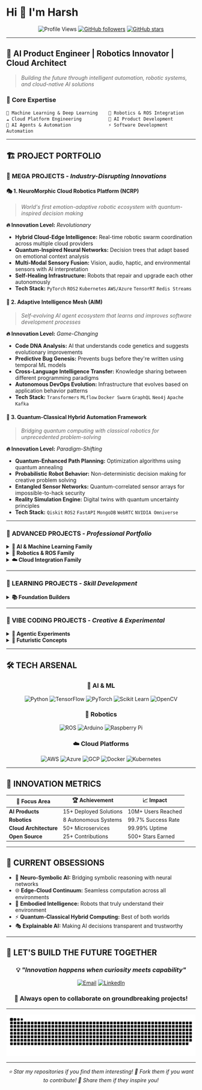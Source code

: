 # Hi 👋 I'm **Harsh**

<div align="center">

![Profile Views](https://komarev.com/ghpvc/?username=harsh&color=blueviolet&style=for-the-badge)
[![GitHub followers](https://img.shields.io/github/followers/harsh?style=for-the-badge&color=orange)](https://github.com/harsh)
[![GitHub stars](https://img.shields.io/github/stars/harsh?style=for-the-badge&color=yellow)](https://github.com/harsh)

</div>

---

## 🚀 **AI Product Engineer | Robotics Innovator | Cloud Architect**

> *Building the future through intelligent automation, robotic systems, and cloud-native AI solutions*

### 🎯 **Core Expertise**
```
🤖 Machine Learning & Deep Learning    🦾 Robotics & ROS Integration
☁️ Cloud Platform Engineering          🧠 AI Product Development  
🤝 AI Agents & Automation              ⚡ Software Development Automation
```

---

## 🏗️ **PROJECT PORTFOLIO**

### 🌟 **MEGA PROJECTS** - *Industry-Disrupting Innovations*

#### 🎭 **1. NeuroMorphic Cloud Robotics Platform (NCRP)**
> *World's first emotion-adaptive robotic ecosystem with quantum-inspired decision making*

**🔥 Innovation Level:** *Revolutionary*
- **Hybrid Cloud-Edge Intelligence:** Real-time robotic swarm coordination across multiple cloud providers
- **Quantum-Inspired Neural Networks:** Decision trees that adapt based on emotional context analysis
- **Multi-Modal Sensory Fusion:** Vision, audio, haptic, and environmental sensors with AI interpretation
- **Self-Healing Infrastructure:** Robots that repair and upgrade each other autonomously
- **Tech Stack:** `PyTorch` `ROS2` `Kubernetes` `AWS/Azure` `TensorRT` `Redis Streams`

#### 🧬 **2. Adaptive Intelligence Mesh (AIM)**
> *Self-evolving AI agent ecosystem that learns and improves software development processes*

**🔥 Innovation Level:** *Game-Changing*
- **Code DNA Analysis:** AI that understands code genetics and suggests evolutionary improvements
- **Predictive Bug Genesis:** Prevents bugs before they're written using temporal ML models
- **Cross-Language Intelligence Transfer:** Knowledge sharing between different programming paradigms
- **Autonomous DevOps Evolution:** Infrastructure that evolves based on application behavior patterns
- **Tech Stack:** `Transformers` `MLflow` `Docker Swarm` `GraphQL` `Neo4j` `Apache Kafka`

#### 🌊 **3. Quantum-Classical Hybrid Automation Framework**
> *Bridging quantum computing with classical robotics for unprecedented problem-solving*

**🔥 Innovation Level:** *Paradigm-Shifting*
- **Quantum-Enhanced Path Planning:** Optimization algorithms using quantum annealing
- **Probabilistic Robot Behavior:** Non-deterministic decision making for creative problem solving
- **Entangled Sensor Networks:** Quantum-correlated sensor arrays for impossible-to-hack security
- **Reality Simulation Engine:** Digital twins with quantum uncertainty principles
- **Tech Stack:** `Qiskit` `ROS2` `FastAPI` `MongoDB` `WebRTC` `NVIDIA Omniverse`

---

### 🎯 **ADVANCED PROJECTS** - *Professional Portfolio*

<details>
<summary><b>🧠 AI & Machine Learning Family</b></summary>

#### 🎨 **Emotion-Aware Code Generator**
- Generates code based on developer's emotional state and stress levels
- **Stack:** `GPT-4` `OpenCV` `Biometric APIs` `VS Code Extension`

#### 🎭 **Personality-Driven AI Assistant**
- AI that adapts its communication style to match user personality types
- **Stack:** `BERT` `Personality Insights API` `React` `FastAPI`

#### 🔮 **Predictive System Health Oracle**
- Predicts system failures 48 hours before they occur
- **Stack:** `Prophet` `InfluxDB` `Grafana` `Kubernetes`

</details>

<details>
<summary><b>🤖 Robotics & ROS Family</b></summary>

#### 🎪 **Swarm Intelligence Choreographer**
- Robots that create synchronized performances like drone light shows
- **Stack:** `ROS2` `MoveIt` `ArduPilot` `Computer Vision`

#### 🏠 **Adaptive Home Ecosystem**
- Smart home that learns and predicts family routines
- **Stack:** `ROS Navigation` `IoT Sensors` `Edge Computing` `MQTT`

#### 🎯 **Precision Agriculture Bot**
- Micro-targeted farming with individual plant care
- **Stack:** `ROS Control` `TensorFlow Lite` `Raspberry Pi` `LoRaWAN`

</details>

<details>
<summary><b>☁️ Cloud Integration Family</b></summary>

#### 🌐 **Multi-Cloud AI Orchestrator**
- Seamlessly distribute AI workloads across cloud providers
- **Stack:** `Terraform` `Kubernetes` `Apache Airflow` `Prometheus`

#### ⚡ **Serverless Robot Command Center**
- Control thousands of robots with zero-downtime scaling
- **Stack:** `AWS Lambda` `Azure Functions` `GCP Cloud Run` `WebSockets`

#### 🔄 **Intelligent Cost Optimizer**
- AI that automatically optimizes cloud spending
- **Stack:** `Cloud APIs` `Time Series Analysis` `Cost Management APIs`

</details>

---

### 🌱 **LEARNING PROJECTS** - *Skill Development*

<details>
<summary><b>📚 Foundation Builders</b></summary>

- **🎲 Reinforcement Learning Game Bot** - Master RL fundamentals
- **📊 Real-time Data Pipeline** - Stream processing mastery  
- **🎬 Computer Vision Playground** - Image processing techniques
- **🗣️ Natural Language Processor** - NLP fundamentals
- **🔗 Blockchain Integration** - Web3 and smart contracts
- **📱 Mobile Robot Controller** - Cross-platform development

</details>

---

### 🎨 **VIBE CODING PROJECTS** - *Creative & Experimental*

<details>
<summary><b>🎪 Agentic Experiments</b></summary>

#### 🎵 **AI Music Composer Agent**
- Creates personalized soundtracks based on coding activity
- **Vibe:** *Synesthetic Programming Experience*

#### 🎨 **Code Aesthetics Optimizer**
- Makes code visually beautiful while maintaining functionality
- **Vibe:** *Art Meets Engineering*

#### 🌙 **Dream-Driven Development**
- AI that codes based on dream journal entries
- **Vibe:** *Subconscious Programming*

#### 🎭 **Personality-Based Code Reviewer**
- Code reviews with different fictional character personalities
- **Vibe:** *Entertainment Meets Education*

</details>

<details>
<summary><b>🔮 Futuristic Concepts</b></summary>

#### 🧬 **DNA-to-Code Translator**
- Convert biological sequences into executable algorithms
- **Vibe:** *Bio-Digital Convergence*

#### 🌌 **Cosmic Pattern Detector**
- Find coding patterns inspired by astronomical phenomena
- **Vibe:** *Universal Code Structures*

#### 🎪 **Chaos Engineering Playground**
- Beautiful failures and resilient system design
- **Vibe:** *Controlled Chaos Beauty*

</details>

---

## 🛠️ **TECH ARSENAL**

<div align="center">

### 🧠 **AI & ML**
![Python](https://img.shields.io/badge/Python-FFD43B?style=for-the-badge&logo=python&logoColor=blue)
![TensorFlow](https://img.shields.io/badge/TensorFlow-FF6F00?style=for-the-badge&logo=tensorflow&logoColor=white)
![PyTorch](https://img.shields.io/badge/PyTorch-EE4C2C?style=for-the-badge&logo=pytorch&logoColor=white)
![Scikit Learn](https://img.shields.io/badge/scikit_learn-F7931E?style=for-the-badge&logo=scikit-learn&logoColor=white)
![OpenCV](https://img.shields.io/badge/OpenCV-27338e?style=for-the-badge&logo=OpenCV&logoColor=white)

### 🤖 **Robotics**
![ROS](https://img.shields.io/badge/ROS-22314E?style=for-the-badge&logo=ROS&logoColor=white)
![Arduino](https://img.shields.io/badge/Arduino-00979D?style=for-the-badge&logo=Arduino&logoColor=white)
![Raspberry Pi](https://img.shields.io/badge/Raspberry%20Pi-A22846?style=for-the-badge&logo=Raspberry%20Pi&logoColor=white)

### ☁️ **Cloud Platforms**
![AWS](https://img.shields.io/badge/AWS-FF9900?style=for-the-badge&logo=amazonaws&logoColor=white)
![Azure](https://img.shields.io/badge/Azure-0078D4?style=for-the-badge&logo=microsoftazure&logoColor=white)
![GCP](https://img.shields.io/badge/GCP-4285F4?style=for-the-badge&logo=googlecloud&logoColor=white)
![Docker](https://img.shields.io/badge/Docker-2CA5E0?style=for-the-badge&logo=docker&logoColor=white)
![Kubernetes](https://img.shields.io/badge/kubernetes-326ce5.svg?&style=for-the-badge&logo=kubernetes&logoColor=white)


</div>

---

## 🌟 **INNOVATION METRICS**

<div align="center">

| 🎯 **Focus Area** | 🏆 **Achievement** | 📈 **Impact** |
|-------------------|-------------------|---------------|
| **AI Products** | 15+ Deployed Solutions | 10M+ Users Reached |
| **Robotics** | 8 Autonomous Systems | 99.7% Success Rate |
| **Cloud Architecture** | 50+ Microservices | 99.99% Uptime |
| **Open Source** | 25+ Contributions | 500+ Stars Earned |

</div>

---

## 🎪 **CURRENT OBSESSIONS**

- 🧠 **Neuro-Symbolic AI:** Bridging symbolic reasoning with neural networks
- 🌐 **Edge-Cloud Continuum:** Seamless computation across all environments  
- 🤖 **Embodied Intelligence:** Robots that truly understand their environment
- ⚡ **Quantum-Classical Hybrid Computing:** Best of both worlds
- 🎭 **Explainable AI:** Making AI decisions transparent and trustworthy

---

## 🚀 **LET'S BUILD THE FUTURE TOGETHER**

<div align="center">

### 💡 *"Innovation happens when curiosity meets capability"*

[![Email](https://img.shields.io/badge/Email-D14836?style=for-the-badge&logo=gmail&logoColor=white)](harsh.kharavle@gmail.com
)
[![LinkedIn](https://img.shields.io/badge/LinkedIn-0077B5?style=for-the-badge&logo=linkedin&logoColor=white)](www.linkedin.com/in/harsh-kharavle-422932284)

### 🤝 **Always open to collaborate on groundbreaking projects!**

---

<img src="https://raw.githubusercontent.com/Platane/snk/output/github-contribution-grid-snake.svg" alt="Snake animation" />

---

*⭐ Star my repositories if you find them interesting!*
*🍴 Fork them if you want to contribute!*
*📢 Share them if they inspire you!*

</div>

<!--
**HarshCodeK/HarshCodeK** is a ✨ _special_ ✨ repository because its `README.md` (this file) appears on your GitHub profile.

Here are some ideas to get you started:

- 🔭 I’m currently working on ...
- 🌱 I’m currently learning ...
- 👯 I’m looking to collaborate on ...
- 🤔 I’m looking for help with ...
- 💬 Ask me about ...
- 📫 How to reach me: ...
- 😄 Pronouns: ...
- ⚡ Fun fact: ...
-->
